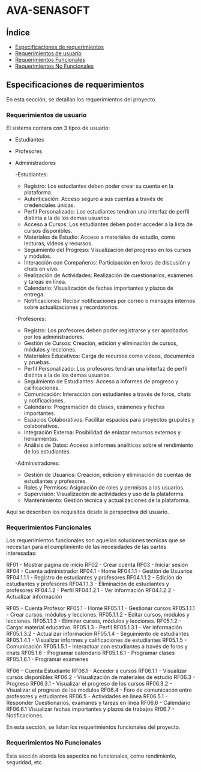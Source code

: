 # AVA-SENASOFT

## Índice

- [Especificaciones de requerimientos](#especificaciones-de-requerimientos)
- [Requerimientos de usuario](#requerimientos-de-usuario)
- [Requerimientos Funcionales](#requerimientos-funcionales)
- [Requerimientos No Funcionales](#requerimientos-no-funcionales)


## Especificaciones de requerimientos

En esta sección, se detallan los requerimientos del proyecto.


### Requerimientos de usuario
El sistema contara con 3 tipos de usuario:
- Estudiantes
- Profesores
- Administradores


  -Estudiantes:
    - Registro: Los estudiantes deben poder crear su cuenta en la plataforma.
    - Autenticación: Acceso seguro a sus cuentas a través de credenciales únicas.
    - Perfil Personalizado: Los estudiantes tendran una interfaz de perfil distinta a la de los demas usuarios.
    - Acceso a Cursos: Los estudiantes deben poder acceder a la lista de cursos disponibles.
    - Materiales de Estudio: Acceso a materiales de estudio, como lecturas, videos y recursos.
    - Seguimiento del Progreso: Visualización del progreso en los cursos y módulos.
    - Interacción con Compañeros: Participación en foros de discusión y chats en vivo.
    - Realización de Actividades: Realización de cuestionarios, exámenes y tareas en línea.
    - Calendario: Visualización de fechas importantes y plazos de entrega.
    - Notificaciones: Recibir notificaciones por correo o mensajes internos sobre actualizaciones y recordatorios.
 
  -Profesores:
    - Registro: Los profesores deben poder registrarse y ser aprobados por los administradores.
    - Gestión de Cursos: Creación, edición y eliminación de cursos, módulos y lecciones.
    - Materiales Educativos: Carga de recursos como videos, documentos y pruebas.
    - Perfil Personalizado: Los profesores tendran una interfaz de perfil distinta a la de los demas usuarios.
    - Seguimiento de Estudiantes: Acceso a informes de progreso y calificaciones.
    - Comunicación: Interacción con estudiantes a través de foros, chats y notificaciones.
    - Calendario: Programación de clases, exámenes y fechas importantes.
    - Espacios Colaborativos: Facilitar espacios para proyectos grupales y colaborativos.
    - Integración Externa: Posibilidad de enlazar recursos externos y herramientas.
    - Análisis de Datos: Acceso a informes analíticos sobre el rendimiento de los estudiantes.
 
  -Administradores:
    - Gestión de Usuarios: Creación, edición y eliminación de cuentas de estudiantes y profesores.
    - Roles y Permisos: Asignación de roles y permisos a los usuarios.
    - Supervisión: Visualización de actividades y uso de la plataforma.
    - Mantenimiento: Gestión técnica y actualizaciones de la plataforma.

 

Aquí se describen los requisitos desde la perspectiva del usuario.

### Requerimientos Funcionales

Los requerimientos funcionales son aquellas soluciones tecnicas que se necesitan para el cumplimiento de las necesidades de las partes interesadas:

RF01 - Mostrar pagina de inicio
RF02 - Crear cuenta 
RF03 - Iniciar sesión
RF04 - Cuenta administrador
      RF04.1 - Home
            RF04.1.1 - Gestión de Usuarios
              RF04.1.1.1 - Registro de estudiantes y profesores
              RF04.1.1.2 - Edición de estudiantes y profesores
              RF04.1.1.3 - Eliminación de estudiantes y profesores 
            RF04.1.2 - Perfil
                  RF04.1.2.1 - Ver información
                  RF04.1.2.2 - Actualizar información
                  
RF05 – Cuenta Profesor
      RF05.1 - Home
            RF05.1.1 - Gestionar cursos 
                  RF05.1.1.1 - Crear cursos, módulos y lecciones.
                  RF05.1.1.2 - Editar cursos, módulos y lecciones.
                  RF05.1.1.3 - Eliminar cursos, módulos y lecciones.
            RF05.1.2 - Cargar material educativo.
            RF05.1.3 - Perfil
              RF05.1.3.1 - Ver información
              RF05.1.3.2 - Actualizar información
            RF05.1.4 - Seguimiento de estudiantes
              RF05.1.4.1 - Visualizar informes y calificaciones de estudiantes
            RF05.1.5 - Comunicación
              RF05.1.5.1 - Interactuar con estudiantes a través de foros y chats
            RF05.1.6 - Programar calendario
              RF05.1.6.1 - Programar clases
              RF05.1.6.1 - Programar examenes
              
RF06 – Cuenta Estudiante
  RF06.1 - Acceder a cursos
    RF06.1.1 - Visualizar cursos disponibles
  RF06.2 - Visualización de materiales de estudio
  RF06.3 - Progreso
    RF06.3.1 - Visualizar el progreso de los cursos
    RF06.3.2 - Visualizar el progreso de los modulos
  RF06.4 - Foro de comunicacón entre profesores y estudiantes
  RF06.5 - Actividades en linea
    RF06.5.1 - Responder Cuestionarios, examanes y tareas en linea
  RF06.6 - Calendario
    RF06.6.1 Visualizar fechas importantes y plazos de trabajos
  Rf06.7 - Notificaciones.
    
    
  
        
              

En esta sección, se listan los requerimientos funcionales del proyecto.

### Requerimientos No Funcionales

Esta sección aborda los aspectos no funcionales, como rendimiento, seguridad, etc.



